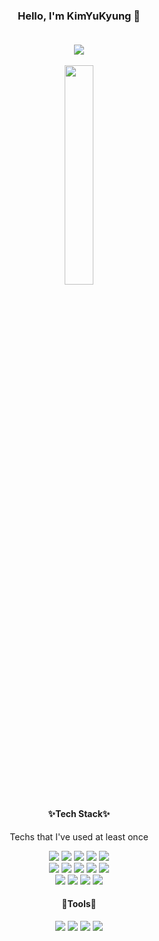 
<div align="center">
  <h3> Hello, I'm KimYuKyung 🐥

  <br/>
  <br/>

  [<img src="https://img.shields.io/badge/TechBlog-000000?style=flat&logo=tistory&logoColor=white"/>](https://ganggangstory.tistory.com/)

  <img src="https://github.com/KimYuKyung16/KimYuKyung16/assets/81006438/5dbc8d0e-eba7-4394-88a2-11d9c7c77650" width="30%"/>
</div>

<div align="center">
  <h4 weight="bold">✨Tech Stack✨</h4>
  <p>Techs that I've used at least once</p>

  <img src="https://img.shields.io/badge/React-61DAFB?style=flat&logo=react&logoColor=white"/>
  <img src="https://img.shields.io/badge/Typescript-3178C6?style=flat&logo=typescript&logoColor=white"/>
  <img src="https://img.shields.io/badge/styledcomponents-DB7093?style=flat&logo=styledcomponents&logoColor=white"/>
  <img src="https://img.shields.io/badge/Redux-764ABC?style=flat&logo=redux&logoColor=white"/>
  <img src="https://img.shields.io/badge/Next.js-000000?style=flat&logo=Next.js&logoColor=white"/>
  <br/>
  <img src="https://img.shields.io/badge/Tailwind CSS-06B6D4?style=flat&logo=tailwindcss&logoColor=white"/>
  <img src="https://img.shields.io/badge/HTML5-E34F26?style=flat&logo=html5&logoColor=white"/>
  <img src="https://img.shields.io/badge/CSS3-1572B6?style=flat&logo=css3&logoColor=white"/>
  <img src="https://img.shields.io/badge/JavaScript-F7DF1E?style=flat&logo=javascript&logoColor=white"/>
  <img src="https://img.shields.io/badge/Node.js-339933?style=flat&logo=Node.js&logoColor=white"/>
  <br/>
  <img src="https://img.shields.io/badge/Express-000000?style=flat&logo=express&logoColor=white"/>
  <img src="https://img.shields.io/badge/Amazon EC2-FF9900?style=flat&logo=amazonec2&logoColor=white"/>
  <img src="https://img.shields.io/badge/Amazon S3-569A31?style=flat&logo=amazons3&logoColor=white"/>
  <img src="https://img.shields.io/badge/MySQL-4479A1?style=flat&logo=mysql&logoColor=white"/>

  <h4 weight="bold">🐾Tools🐾</h4>
  <img src="https://img.shields.io/badge/github-181717?style=flat&logo=github&logoColor=white"/>
  <img src="https://img.shields.io/badge/slack-4A154B?style=flat&logo=slack&logoColor=white"/>
  <img src="https://img.shields.io/badge/Discord-5865F2?style=flat&logo=discord&logoColor=white"/>
  <img src="https://img.shields.io/badge/Notion-000000?style=flat&logo=notion&logoColor=white"/>
</div>
